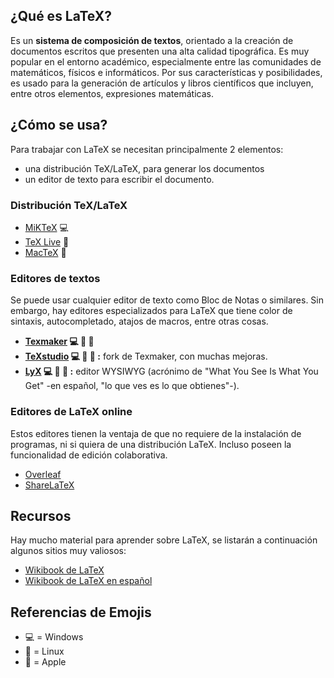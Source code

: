 
## ¿Qué es LaTeX?
Es un **sistema de composición de textos**, orientado a la creación de
documentos escritos que presenten una alta calidad tipográfica.
Es muy popular en el entorno académico, especialmente entre las comunidades de
matemáticos, físicos e informáticos.
Por sus características y posibilidades, es usado para la generación de
artículos y libros científicos que incluyen, entre otros elementos, expresiones
matemáticas.

## ¿Cómo se usa?
Para trabajar con LaTeX se necesitan principalmente 2 elementos:
* una distribución TeX/LaTeX, para generar los documentos
* un editor de texto para escribir el documento.

### Distribución TeX/LaTeX
* [MiKTeX](http://www.miktex.org) :computer:
* [TeX Live](http://www.tug.org/texlive/) :penguin:
* [MacTeX](https://tug.org/mactex/) :apple:

### Editores de textos
Se puede usar cualquier editor de texto como Bloc de Notas o similares.
Sin embargo, hay editores especializados para LaTeX que tiene color de sintaxis,
autocompletado, atajos de macros, entre otras cosas.

* **[Texmaker](http://www.xm1math.net/texmaker/) :computer: :penguin: :apple:**
* **[TeXstudio](http://www.texstudio.org/) :computer: :penguin: :apple: :** fork
  de Texmaker, con muchas mejoras.
* **[LyX](https://www.lyx.org/) :computer: :penguin: :apple: :** editor WYSIWYG
  (acrónimo de "What You See Is What You Get" -en español, "lo que ves es lo que
  obtienes"-).

### Editores de LaTeX online
Estos editores tienen la ventaja de que no requiere de la instalación de
programas, ni si quiera de una distribución LaTeX.
Incluso poseen la funcionalidad de edición colaborativa.

* [Overleaf](https://www.overleaf.com/)
* [ShareLaTeX](https://es.sharelatex.com/)

## Recursos
Hay mucho material para aprender sobre LaTeX, se listarán a continuación algunos
sitios muy valiosos:

* [Wikibook de LaTeX](https://en.wikibooks.org/wiki/LaTeX)
* [Wikibook de LaTeX en español](https://es.wikibooks.org/wiki/LaTeX)

## Referencias de Emojis

* :computer: = Windows
* :penguin: = Linux
* :apple: = Apple
